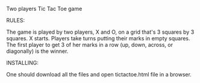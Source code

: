 Two players Tic Tac Toe game

RULES:

The game is played by two players, X and O, on a grid that's 3 squares by 3 squares.
X starts. 
Players take turns putting their marks in empty squares.
The first player to get 3 of her marks in a row (up, down, across, or diagonally) is the winner.

INSTALLING: 

One should download all the files and open tictactoe.html file in a browser.


